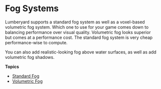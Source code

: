 # Fog Systems<a name="rendering-graphics-fog-intro"></a>

Lumberyard supports a standard fog system as well as a voxel\-based volumetric fog system\. Which one to use for your game comes down to balancing performance over visual quality\. Volumetric fog looks superior but comes at a performance cost\. The standard fog system is very cheap performance\-wise to compute\.

You can also add realistic\-looking fog above water surfaces, as well as add volumetric fog shadows\.

**Topics**
+ [Standard Fog](rendering-graphics-fog.md)
+ [Volumetric Fog](rendering-graphics-fog-volumetric.md)